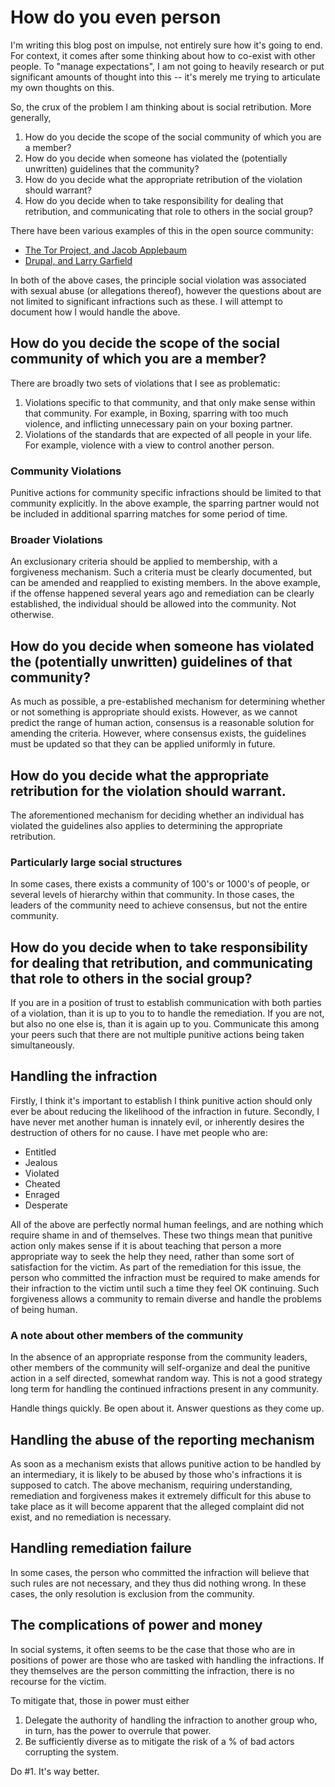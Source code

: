 # How do you even person

I'm writing this blog post on impulse, not entirely sure how it's going to end. For context, it comes after some
thinking about how to co-exist with other people. To "manage expectations", I am not going to heavily research or put
significant amounts of thought into this -- it's merely me trying to articulate my own thoughts on this.

So, the crux of the problem I am thinking about is social retribution. More generally,

1. How do you decide the scope of the social community of which you are a member?
2. How do you decide when someone has violated the (potentially unwritten) guidelines that the community?
3. How do you decide what the appropriate retribution of the violation should warrant?
4. How do you decide when to take responsibility for dealing that retribution, and communicating that role to others in
   the social group?

There have been various examples of this in the open source community:

- [The Tor Project, and Jacob Applebaum](https://www.theguardian.com/technology/2016/oct/11/jacob-appelbaum-tor-project-sexual-assault-allegations)
- [Drupal, and Larry Garfield](https://www.theregister.co.uk/2017/04/13/drupal_gor_protest/)

In both of the above cases, the principle social violation was associated with sexual abuse (or allegations thereof),
however the questions about are not limited to significant infractions such as these. I will attempt to document how
I would handle the above.

## How do you decide the scope of the social community of which you are a member?

There are broadly two sets of violations that I see as problematic:

1. Violations specific to that community, and that only make sense within that community. For example, in Boxing,
   sparring with too much violence, and inflicting unnecessary pain on your boxing partner.
2. Violations of the standards that are expected of all people in your life. For example, violence with a view to
   control another person.

### Community Violations

Punitive actions for community specific infractions should be limited to that community explicitly. In the above
example, the sparring partner would not be included in additional sparring matches for some period of time.

### Broader Violations

An exclusionary criteria should be applied to membership, with a forgiveness mechanism. Such a criteria must be clearly
documented, but can be amended and reapplied to existing members. In the above example, if the offense happened several
years ago and remediation can be clearly established, the individual should be allowed into the community. Not otherwise.

## How do you decide when someone has violated the (potentially unwritten) guidelines of that community?

As much as possible, a pre-established mechanism for determining whether or not something is appropriate should exists.
However, as we cannot predict the range of human action, consensus is a reasonable solution for amending the
criteria. However, where consensus exists, the guidelines must be updated so that they can be applied uniformly in
future.

## How do you decide what the appropriate retribution for the violation should warrant.

The aforementioned mechanism for deciding whether an individual has violated the guidelines also applies to
determining the appropriate retribution.

### Particularly large social structures

In some cases, there exists a community of 100's or 1000's of people, or several levels of hierarchy within that
community. In those cases, the leaders of the community need to achieve consensus, but not the entire community.

## How do you decide when to take responsibility for dealing that retribution, and communicating that role to others in the social group?

If you are in a position of trust to establish communication with both parties of a violation, than it is up to you to
to handle the remediation. If you are not, but also no one else is, than it is again up to you. Communicate this among
your peers such that there are not multiple punitive actions being taken simultaneously.

## Handling the infraction

Firstly, I think it's important to establish I think punitive action should only ever be about reducing the likelihood
of the infraction in future. Secondly, I have never met another human is innately evil, or inherently desires the
destruction of others for no cause. I have met people who are:

- Entitled
- Jealous
- Violated
- Cheated
- Enraged
- Desperate

All of the above are perfectly normal human feelings, and are nothing which require shame in and of themselves. These
two things mean that punitive action only makes sense if it is about teaching that person a more appropriate way to seek
the help they need, rather than some sort of satisfaction for the victim. As part of the remediation for this issue,
the person who committed the infraction must be required to make amends for their infraction to the victim until such
a time they feel OK continuing. Such forgiveness allows a community to remain diverse and handle the problems of being
human.

### A note about other members of the community

In the absence of an appropriate response from the community leaders, other members of the community will
self-organize and deal the punitive action in a self directed, somewhat random way. This is not a good strategy
long term for handling the continued infractions present in any community.

Handle things quickly. Be open about it. Answer questions as they come up.

## Handling the abuse of the reporting mechanism

As soon as a mechanism exists that allows punitive action to be handled by an intermediary, it is likely to be abused
by those who's infractions it is supposed to catch. The above mechanism, requiring understanding, remediation and
forgiveness makes it extremely difficult for this abuse to take place as it will become apparent that the alleged
complaint did not exist, and no remediation is necessary.

## Handling remediation failure

In some cases, the person who committed the infraction will believe that such rules are not necessary, and they thus 
did nothing wrong. In these cases, the only resolution is exclusion from the community.

## The complications of power and money

In social systems, it often seems to be the case that those who are in positions of power are those who are tasked
with handling the infractions. If they themselves are the person committing the infraction, there is no recourse for
the victim. 

To mitigate that, those in power must either 

1. Delegate the authority of handling the infraction to another group who, in turn, has the power to overrule that 
   power.
2. Be sufficiently diverse as to mitigate the risk of a % of bad actors corrupting the system.

Do #1. It's way better.
